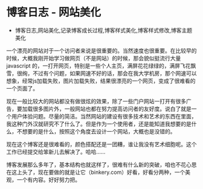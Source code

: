 # 博客日志 - 网站美化
- 博客日志,网站美化,记录博客成长过程,博客样式美化,博客样式修改,博客主题美化

一个漂亮的网站对于一个访问者来说是很重要的。当然速度也很重要。在比较早的时候，大概我刚开始学习做网页（不是网站）的时候，那会貌似挺流行大量 javascript 的，一打开网页，特别是一些个人主页，满屏花花绿绿的，满屏飞花飘雪，很绚，不过有个问题，如果网速不好的话，那会在我大学机房，那个网速可以想象，经常js加载失败，图片加载失败，结果很漂亮的一个网页，变成了很难看的一个页面了。

现在一般比较大的网站都没有做很炫的效果，除了一些门户网站一打开有很多广告，要加载很多图片外，一般网站也都在努力提高访问者的友好度。说白了就是一个用户体验问题。尽量的简洁。当然网站的建设有很多技术和艺术的东西在里面，我这种门外汉就研究不了什么了。但是作为一个使用者，还是能知道我想要的是什么，不想要的是什么，按照这个角度去设计一个网站，大概也是没错的。

现在这个博客还是很难看的，颜色搭配还是一团糟，谁让我没有艺术细胞呢。这个工作已经提交给笨新儿去解决了。哈哈……

博客发展那么多年了，基本结构也就这样了，很难有什么新的突破，咱也不花心思在这上头了，现在要做的就是让它（binkery.com）好看，好看分两种，一个美观，一个有内容。好好努力把。
